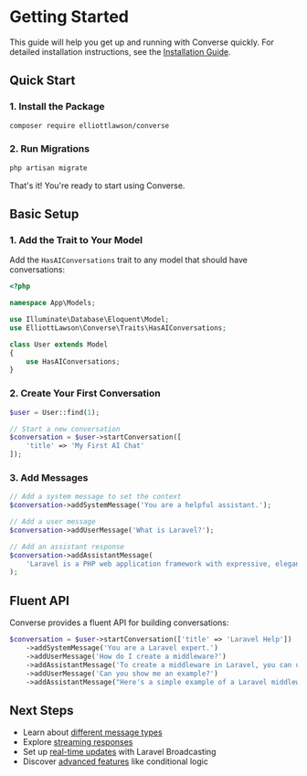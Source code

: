 # Getting Started

This guide will help you get up and running with Converse quickly. For detailed installation instructions, see the [Installation Guide](/guide/installation).

## Quick Start

### 1. Install the Package

```bash
composer require elliottlawson/converse
```

### 2. Run Migrations

```bash
php artisan migrate
```

That's it! You're ready to start using Converse.

## Basic Setup

### 1. Add the Trait to Your Model

Add the `HasAIConversations` trait to any model that should have conversations:

```php
<?php

namespace App\Models;

use Illuminate\Database\Eloquent\Model;
use ElliottLawson\Converse\Traits\HasAIConversations;

class User extends Model
{
    use HasAIConversations;
}
```

### 2. Create Your First Conversation

```php
$user = User::find(1);

// Start a new conversation
$conversation = $user->startConversation([
    'title' => 'My First AI Chat'
]);
```

### 3. Add Messages

```php
// Add a system message to set the context
$conversation->addSystemMessage('You are a helpful assistant.');

// Add a user message
$conversation->addUserMessage('What is Laravel?');

// Add an assistant response
$conversation->addAssistantMessage(
    'Laravel is a PHP web application framework with expressive, elegant syntax...'
);
```

## Fluent API

Converse provides a fluent API for building conversations:

```php
$conversation = $user->startConversation(['title' => 'Laravel Help'])
    ->addSystemMessage('You are a Laravel expert.')
    ->addUserMessage('How do I create a middleware?')
    ->addAssistantMessage('To create a middleware in Laravel, you can use the artisan command...')
    ->addUserMessage('Can you show me an example?')
    ->addAssistantMessage("Here's a simple example of a Laravel middleware...");
```

## Next Steps

- Learn about [different message types](/guide/messages)
- Explore [streaming responses](/guide/streaming)
- Set up [real-time updates](/guide/events) with Laravel Broadcasting
- Discover [advanced features](/guide/conditional-logic) like conditional logic 